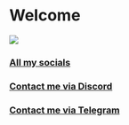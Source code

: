 # Welcome
![](https://discord.c99.nl/widget/theme-4/569120918455058442.png)
### [All my socials](https://solo.to/crazzy)
### [Contact me via Discord](https://discord.com/users/569120918455058442)
### [Contact me via Telegram](https://t.me/cr8zyy)
